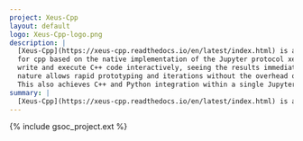 ```yaml
---
project: Xeus-Cpp
layout: default
logo: Xeus-Cpp-logo.png
description: |
  [Xeus-Cpp](https://xeus-cpp.readthedocs.io/en/latest/index.html) is a Jupyter kernel
  for cpp based on the native implementation of the Jupyter protocol xeus. This enables users to
  write and execute C++ code interactively, seeing the results immediately. This REPL (read-eval-print-loop)
  nature allows rapid prototyping and iterations without the overhead of compiling and running separate C++ programs.
  This also achieves C++ and Python integration within a single Jupyter environment.
summary: |
  [Xeus-Cpp](https://xeus-cpp.readthedocs.io/en/latest/index.html) is a Jupyter kernel for C++ based on the native implementation of the Jupyter protocol [xeus](https://github.com/jupyter-xeus/xeus).
---
```


{% include gsoc_project.ext %}
